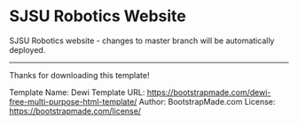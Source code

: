 # SJSU Robotics Website

SJSU Robotics website - changes to master branch will be automatically deployed.

---

Thanks for downloading this template!

Template Name: Dewi
Template URL: https://bootstrapmade.com/dewi-free-multi-purpose-html-template/
Author: BootstrapMade.com
License: https://bootstrapmade.com/license/
